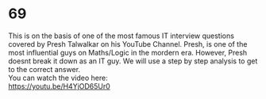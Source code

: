 # 69
This is on the basis of one of the most famous IT interview questions covered by Presh Talwalkar on his YouTube Channel. Presh, is one of the most influential guys on Maths/Logic in the mordern era.
However, Presh doesnt break it down as an IT guy. We will use a step by step analysis to get to the correct answer. <br>
You can watch the video here: <br>
https://youtu.be/H4YjOD65Ur0
<br>
